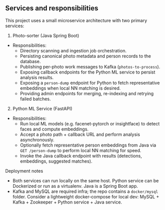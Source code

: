 ## Services and responsibilities

This project uses a small microservice architecture with two primary services:

1) Photo-sorter (Java Spring Boot)
- Responsibilities:
  - Directory scanning and ingestion job orchestration.
  - Persisting canonical photo metadata and person records to the database.
  - Publishing per-photo work messages to Kafka (`photos-to-process`).
  - Exposing callback endpoints for the Python ML service to persist analysis results.
  - Exposing a `person-dump` endpoint for Python to fetch representative embeddings when local NN matching is desired.
  - Providing admin endpoints for merging, re-indexing and retrying failed batches.

2) Python ML Service (FastAPI)
- Responsibilities:
  - Run local ML models (e.g. facenet-pytorch or insightface) to detect faces and compute embeddings.
  - Accept a photo path + callback URL and perform analysis asynchronously.
  - Optionally fetch representative person embeddings from Java via `GET /person-dump` to perform local NN matching for speed.
  - Invoke the Java callback endpoint with results (detections, embeddings, suggested matches).

Deployment notes
- Both services can run locally on the same host. Python service can be Dockerized or run as a virtualenv. Java is a Spring Boot app.
- Kafka and MySQL are required infra; the repo contains a `docker/mysql` folder. Consider a lightweight docker-compose for local dev: MySQL + Kafka + Zookeeper + Python service + Java service.
